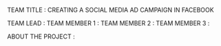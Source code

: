 TEAM TITLE : CREATING A SOCIAL MEDIA AD CAMPAIGN IN FACEBOOK

TEAM LEAD           :
TEAM MEMBER 1       :
TEAM MEMBER 2       :
TEAM MEMBER 3       :

ABOUT THE PROJECT :
